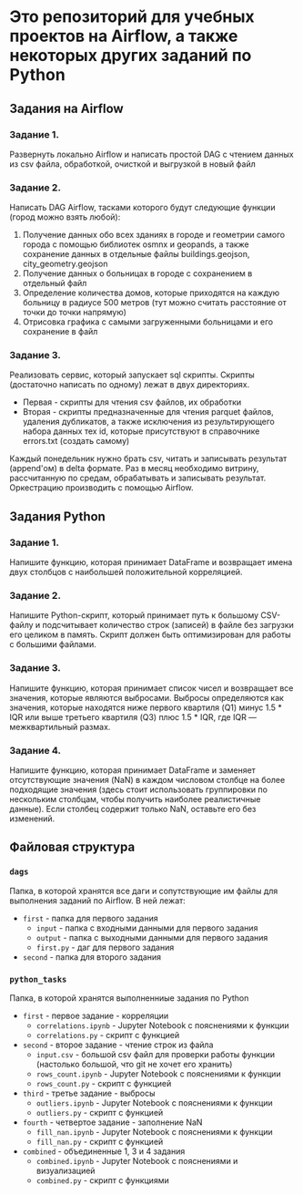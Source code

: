# Это репозиторий для учебных проектов на Airflow, а также некоторых других заданий по Python

## Задания на Airflow

### Задание 1.
Развернуть локально Airflow и написать простой DAG с чтением данных из csv файла, обработкой, очисткой и выгрузкой в новый файл

### Задание 2.
Написать DAG Airflow, тасками которого будут следующие функции (город можно взять любой): 
1. Получение данных обо всех зданиях в городе и геометрии самого города с помощью библиотек osmnx и geopands, а также сохранение данных в отдельные файлы buildings.geojson, city_geometry.geojson
2. Получение данных о больницах в городе с сохранением в отдельный файл
3. Определение количества домов, которые приходятся на каждую больницу в радиусе 500 метров (тут можно считать расстояние от точки до точки напрямую)
4. Отрисовка графика с самыми загруженными больницами и его сохранение в файл

### Задание 3.
Реализовать сервис, который запускает sql скрипты. Скрипты (достаточно написать по одному) лежат в двух директориях. 
- Первая - скрипты для чтения csv файлов, их обработки
- Вторая - скрипты предназначенные для чтения parquet файлов, удаления дубликатов, а также исключения из результирующего набора данных тех id, которые присутствуют в справочнике errors.txt (создать самому)

Каждый понедельник нужно брать csv, читать и записывать результат (append'ом) в delta формате.
Раз в месяц необходимо витрину, рассчитанную по средам, обрабатывать и записывать результат.
Оркестрацию производить с помощью Airflow.


## Задания Python

### Задание 1.
Напишите функцию, которая принимает DataFrame и возвращает имена двух столбцов с наибольшей положительной корреляцией.

### Задание 2.
Напишите Python-скрипт, который принимает путь к большому CSV-файлу и подсчитывает количество строк (записей) в файле без загрузки его целиком в память. Скрипт должен быть оптимизирован для работы с большими файлами.

### Задание 3.
Напишите функцию, которая принимает список чисел и возвращает все значения, которые являются выбросами. Выбросы определяются как значения, которые находятся ниже первого квартиля (Q1) минус 1.5 * IQR или выше третьего квартиля (Q3) плюс 1.5 * IQR, где IQR — межквартильный размах.

### Задание 4.
Напишите функцию, которая принимает DataFrame и заменяет отсутствующие значения (NaN) в каждом числовом столбце на более подходящие значения (здесь стоит использовать группировки по нескольким столбцам, чтобы получить наиболее реалистичные данные). Если столбец содержит только NaN, оставьте его без изменений.


## Файловая структура

### `dags` 
Папка, в которой хранятся все даги и сопутствующие им файлы для выполнения заданий по Airflow.
В ней лежат:

- `first` - папка для первого задания
  - `input` - папка с входными данными для первого задания
  - `output` - папка с выходными данными для первого задания
  - `first.py` - даг для первого задания
- `second` - папка для второго задания

### `python_tasks`
Папка, в которой хранятся выполненниые задания по Python

- `first` - первое задание - корреляции
  - `correlations.ipynb` - Jupyter Notebook с пояснениями к функции
  - `correlations.py` - скрипт с функцией
- `second` - второе задание - чтение строк из файла
  - `input.csv` - большой csv файл для проверки работы функции (настолько большой, что git не хочет его хранить)
  - `rows_count.ipynb` - Jupyter Notebook с пояснениями к функции
  - `rows_count.py` - скрипт с функцией
- `third` - третье задание - выбросы
  - `outliers.ipynb` - Jupyter Notebook с пояснениями к функции
  - `outliers.py` - скрипт с функцией
- `fourth` - четвертое задание - заполнение NaN
  - `fill_nan.ipynb` - Jupyter Notebook с пояснениями к функции
  - `fill_nan.py` - скрипт с функцией
- `combined` - объединенные 1, 3 и 4 задания
  - `combined.ipynb` - Jupyter Notebook с пояснениями и визуализацией
  - `combined.py` - скрипт с функциями

